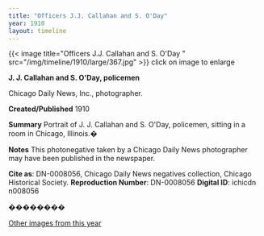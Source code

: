 ```yaml
---
title: "Officers J.J. Callahan and S. O'Day"
year: 1910
layout: timeline
---
```


{{< image title="Officers J.J. Callahan and S. O'Day " src="/img/timeline/1910/large/367.jpg" >}}
click on image to enlarge

__**J. J. Callahan and S. O'Day, policemen**__

Chicago Daily News, Inc., photographer.

**Created/Published**
1910

**Summary**
Portrait of J. J. Callahan and S. O'Day, policemen, sitting in a room in Chicago, Illinois.�

**Notes**
This photonegative taken by a Chicago Daily News photographer may have been published in the newspaper.

__Cite as__: DN-0008056, Chicago Daily News negatives collection, Chicago Historical Society.
__Reproduction Number__: DN-0008056
__Digital ID__: ichicdn n008056

��������  

[Other images from this year](/historical/timeline/1910)
